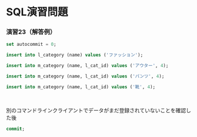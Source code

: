 # SQL演習問題

### 演習23（解答例）

```sql
set autocommit = 0;
```

```sql
insert into l_category (name) values ('ファッション');
```

```sql
insert into m_category (name, l_cat_id) values ('アウター', 4);
```

```sql
insert into m_category (name, l_cat_id) values ('パンツ', 4);
```

```sql
insert into m_category (name, l_cat_id) values ('靴', 4);
```

<br>

別のコマンドラインクライアントでデータがまだ登録されていないことを確認した後

```sql
commit;
```